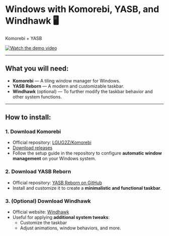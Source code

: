 # Windows with Komorebi, YASB, and Windhawk 🖥️

Komorebi + YASB

[![Watch the demo video](https://img.youtube.com/vi/yZ8yKAFAUOA/0.jpg)](https://youtu.be/yZ8yKAFAUOA)

---

## What you will need:

- **Komorebi** — A tiling window manager for Windows.
- **YASB Reborn** — A modern and customizable taskbar.
- **Windhawk** (optional) — To further modify the taskbar behavior and other system functions.

---

## How to install:

### 1. Download **Komorebi**
- Official repository: [LGUG2Z/Komorebi](https://github.com/LGUG2Z/komorebi)
- [Download releases](https://github.com/LGUG2Z/komorebi/releases)
- Follow the setup guide in the repository to configure **automatic window management** on your Windows system.

### 2. Download **YASB Reborn**
- Official repository: [YASB Reborn on GitHub](https://github.com/amnweb/yasb)
- Install and customize it to create a **minimalistic and functional taskbar**.

### 3. (Optional) Download **Windhawk**
- Official website: [Windhawk](https://windhawk.net/)
- Useful for applying **additional system tweaks**:
  - Customize the taskbar
  - Adjust animations, window behaviors, and more.
